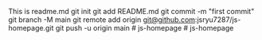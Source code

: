 This is readme.md 
git init
git add README.md
git commit -m "first commit"
git branch -M main
git remote add origin git@github.com:jsryu7287/js-homepage.git
git push -u origin main
#   j s - h o m e p a g e  
 #   j s - h o m e p a g e  
 